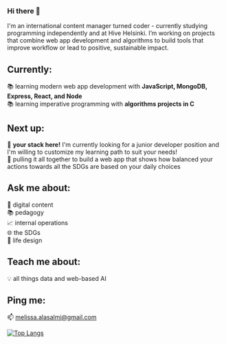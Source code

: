 ### Hi there 👋

I'm an international content manager turned coder - currently studying programming independently and at Hive Helsinki. I’m working on projects that combine web app development and algorithms to build tools that improve workflow or lead to positive, sustainable impact.

## Currently: 
📚 learning modern web app development with **JavaScript, MongoDB, Express, React, and Node**  
📚 learning imperative programming with **algorithms projects in C**  

## Next up: 
📣 **your stack here!** I'm currently looking for a junior developer position and I'm willing to customize my learning path to suit your needs!  
🔭 pulling it all together to build a web app that shows how balanced your actions towards all the SDGs are based on your daily choices  

## Ask me about: 
📝 digital content  
📚 pedagogy  
📈 internal operations  
🌐 the SDGs  
🎨 life design  

## Teach me about:
💡 all things data and web-based AI

## Ping me:
📫 melissa.alasalmi@gmail.com

[![Top Langs](https://github-readme-stats.vercel.app/api/top-langs/?username=MelissaAlasalmi&langs_count=10&layout=compact)](https://github.com/anuraghazra/github-readme-stats)
